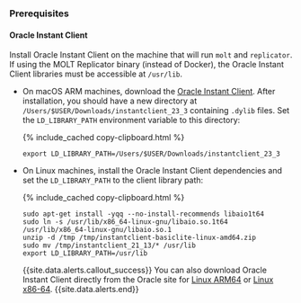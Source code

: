 ### Prerequisites

#### Oracle Instant Client

Install Oracle Instant Client on the machine that will run `molt` and `replicator`. If using the MOLT Replicator binary (instead of Docker), the Oracle Instant Client libraries must be accessible at `/usr/lib`.

- On macOS ARM machines, download the [Oracle Instant Client](https://www.oracle.com/database/technologies/instant-client/macos-arm64-downloads.html#ic_osx_inst). After installation, you should have a new directory at `/Users/$USER/Downloads/instantclient_23_3` containing `.dylib` files. Set the `LD_LIBRARY_PATH` environment variable to this directory:

	{% include_cached copy-clipboard.html %}
	~~~ shell
	export LD_LIBRARY_PATH=/Users/$USER/Downloads/instantclient_23_3
	~~~

- On Linux machines, install the Oracle Instant Client dependencies and set the `LD_LIBRARY_PATH` to the client library path:

	{% include_cached copy-clipboard.html %}
	~~~ shell
	sudo apt-get install -yqq --no-install-recommends libaio1t64
	sudo ln -s /usr/lib/x86_64-linux-gnu/libaio.so.1t64 /usr/lib/x86_64-linux-gnu/libaio.so.1
	unzip -d /tmp /tmp/instantclient-basiclite-linux-amd64.zip
	sudo mv /tmp/instantclient_21_13/* /usr/lib
	export LD_LIBRARY_PATH=/usr/lib
	~~~

	{{site.data.alerts.callout_success}}
	You can also download Oracle Instant Client directly from the Oracle site for [Linux ARM64](https://www.oracle.com/database/technologies/instant-client/linux-amd64-downloads.html) or [Linux x86-64](https://www.oracle.com/ca-en/database/technologies/instant-client/linux-x86-64-downloads.html).
	{{site.data.alerts.end}}